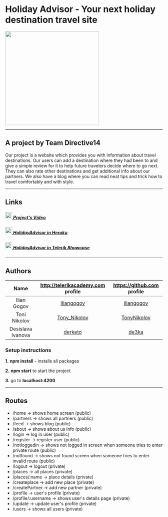 # Holiday Advisor - Your next holiday destination travel site
<img src="https://s30.postimg.org/qdskhedld/holiday_Logo.png" width="300px"/>

---------------------------------------------------------------------------------------------------------------------------------

## A project by Team Directive14
Our project is a website which provides you with information about travel destinations. Our users can add a destination where they had been to and give a simple review for it to help future travelers decide where to go next. They can also rate other destinations and get additional info about our partners. We also have a blog where you can read neat tips and trick how to travel comfortably and with style.

---------------------------------------------------------------------------------------------------------------------------------

## Links
##### [<img src="https://rawgit.com/Team-Namor/Presentation/master/imgs/youtube.png" height="22"/> Project's Video](https://youtu.be/C20CeZGH9Ek)
##### [<img src="https://maxcdn.icons8.com/Color/PNG/512/Logos/heroku-512.png" height="22"/> HolidayAdvisor in Heroku](https://holiday-advisor.herokuapp.com)
##### [<img src="http://www.app-trailer.com/appicons/android/100x100/com.telerik.examples.png" height="22"/> HolidayAdvisor in Telerik Showcase](http://best.telerikacademy.com/projects/423/Holiday-Advisor)

---------------------------------------------------------------------------------------------------------------------------------

## Authors

|Name              | http://telerikacademy.com profile                           |https://github.com profile                   |
|:----------------:|:-----------------------------------------------------------:|:-------------------------------------------:|
|Ilian Gogov       |[Iliangogov](https://telerikacademy.com/Users/Iliangogov)    |[iliangogov](https://github.com/iliangogov)  |
|Toni Nikolov      |[Tony_Nikolov](https://telerikacademy.com/Users/Tony_Nikolov)|[TonyNikolov](https://github.com/TonyNikolov)|
|Desislava Ivanova |[derketo](https://telerikacademy.com/Users/derketo)          |[de3ka](https://github.com/de3ka)            |


### Setup instructions
**1.** **npm install** - installs all packages

**2.** **npm start** to start the project

**3.** go to **localhost:4200**

---------------------------------------------------------------------------------------------------------------------------------

## Routes
- /home -> shows home screen (public)
- /partners -> shows all partners (public)
- /feed -> shows blog (public)
- /about -> shows about us info (public)
- /login -> log in user (public)
- /register -> register user (public)
- /notloggedin -> shows not logged in screen when someone tries to enter private route (public)
- /notfound -> shows not found screen when someone tries to enter invalid route (public)
- /logout -> logout (private)
- /places -> all places (private)
- /places/:name -> place details (private)
- /createplace -> add new place (private)
- /createPartner -> add new partner (private)
- /profile -> user's profile (private)
- /profile/:username -> shows user's details page (private)
- /update -> update user's profile (private)
- /users -> shows all users (private)
